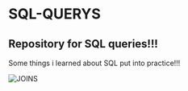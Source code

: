 # SQL-QUERYS
## Repository for SQL queries!!!
 Some things i learned about SQL put into practice!!!

![JOINS](https://fabiobmed.com.br/wp-content/uploads/2013/04/sqljoins2.png)
